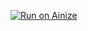 [![Run on Ainize](https://ainize.ai/static/images/run_on_ainize_button.svg)](https://ainize.web.app/redirect?git_repo=github.com/ksryu/docker101tutorial)

